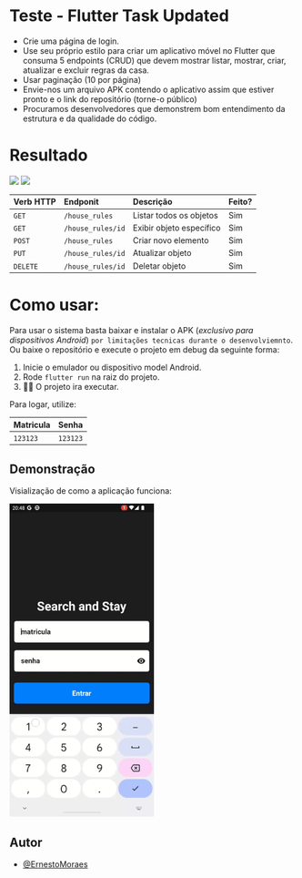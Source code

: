 # Teste - Flutter Task Updated

 - Crie uma página de login.
 - Use seu próprio estilo para criar um aplicativo móvel no Flutter que consuma 5 endpoints (CRUD) que devem mostrar listar, mostrar, criar, atualizar e excluir regras da casa.
 - Usar paginação (10 por página)
 - Envie-nos um arquivo APK contendo o aplicativo assim que estiver pronto e o link do repositório (torne-o público)
 - Procuramos desenvolvedores que demonstrem bom entendimento da estrutura e da qualidade do código.

# Resultado

![](https://github.com/ErnestoMoraes/desafio_flutter_searchandstay/blob/dev/assets/page.png)
![](https://github.com/ErnestoMoraes/desafio_flutter_searchandstay/blob/dev/assets/page_detail.png)

| Verb HTTP   | Endponit       | Descrição                           | Feito? |
| :---------- | :--------- | :---------------------------------- | :---- |
| `GET` | `/house_rules` | Listar todos os objetos | Sim |
| `GET` | `/house_rules/id` | Exibir objeto específico | Sim |
| `POST` | `/house_rules` | Criar novo elemento | Sim |
| `PUT` | `/house_rules/id` | Atualizar objeto | Sim |
| `DELETE` | `/house_rules/id` | Deletar objeto | Sim |

# Como usar:

Para usar o sistema basta baixar e instalar o APK (*exclusivo para dispositivos Android*) ` por limitações tecnicas durante o desenvolviemnto `. <br>
Ou baixe o repositório e execute o projeto em debug da seguinte forma: 
 1. Inicie o emulador ou dispositivo model Android.
 2. Rode ` flutter run ` na raiz do projeto.
 3. 🎉✨ O projeto ira executar.


Para logar, utilize:

| Matricula  | Senha    |
| :--------- | :------- |
|  `123123`  | `123123` | 

## Demonstração

Visialização de como a aplicação funciona:

<img src="https://github.com/ErnestoMoraes/desafio_flutter_searchandstay/blob/dev/assets/video.gif" height="550">

## Autor

- [@ErnestoMoraes](https://www.github.com/ErnestoMoraes)
